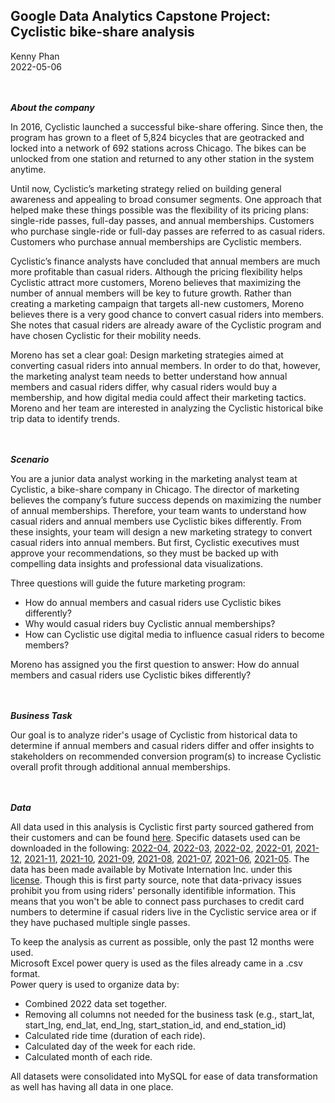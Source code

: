 ## **Google Data Analytics Capstone Project: Cyclistic bike-share analysis**
Kenny Phan    
2022-05-06

<br/><br/>
***About the company***

In 2016, Cyclistic launched a successful bike-share offering. Since then, the program has grown to a fleet of 5,824 bicycles that
are geotracked and locked into a network of 692 stations across Chicago. The bikes can be unlocked from one station and
returned to any other station in the system anytime.

Until now, Cyclistic’s marketing strategy relied on building general awareness and appealing to broad consumer segments.
One approach that helped make these things possible was the flexibility of its pricing plans: single-ride passes, full-day passes,
and annual memberships. Customers who purchase single-ride or full-day passes are referred to as casual riders. Customers
who purchase annual memberships are Cyclistic members.

Cyclistic’s finance analysts have concluded that annual members are much more profitable than casual riders. Although the
pricing flexibility helps Cyclistic attract more customers, Moreno believes that maximizing the number of annual members will
be key to future growth. Rather than creating a marketing campaign that targets all-new customers, Moreno believes there is a
very good chance to convert casual riders into members. She notes that casual riders are already aware of the Cyclistic
program and have chosen Cyclistic for their mobility needs.

Moreno has set a clear goal: Design marketing strategies aimed at converting casual riders into annual members. In order to
do that, however, the marketing analyst team needs to better understand how annual members and casual riders differ, why
casual riders would buy a membership, and how digital media could affect their marketing tactics. Moreno and her team are
interested in analyzing the Cyclistic historical bike trip data to identify trends.

<br/><br/>
***Scenario***

You are a junior data analyst working in the marketing analyst team at Cyclistic, a bike-share company in Chicago. The director
of marketing believes the company’s future success depends on maximizing the number of annual memberships. Therefore,
your team wants to understand how casual riders and annual members use Cyclistic bikes differently. From these insights,
your team will design a new marketing strategy to convert casual riders into annual members. But first, Cyclistic executives
must approve your recommendations, so they must be backed up with compelling data insights and professional data
visualizations.

Three questions will guide the future marketing program:
* How do annual members and casual riders use Cyclistic bikes differently?
* Why would casual riders buy Cyclistic annual memberships?
* How can Cyclistic use digital media to influence casual riders to become members?

Moreno has assigned you the first question to answer: How do annual members and casual riders use Cyclistic bikes differently?

<br/><br/>
***Business Task***

Our goal is to analyze rider's usage of Cyclistic from historical data to determine if annual members and casual riders differ and
offer insights to stakeholders on recommended conversion program(s) to increase Cyclistic overall profit through additional annual memberships.

<br/><br/>
***Data***

All data used in this analysis is Cyclistic first party sourced gathered from their customers and can be found [here](https://divvy-tripdata.s3.amazonaws.com/index.html).
Specific datasets used can be downloaded in the following: 
[2022-04](https://divvy-tripdata.s3.amazonaws.com/202204-divvy-tripdata.zip), 
[2022-03](https://divvy-tripdata.s3.amazonaws.com/202203-divvy-tripdata.zip), 
[2022-02](https://divvy-tripdata.s3.amazonaws.com/202202-divvy-tripdata.zip), 
[2022-01](https://divvy-tripdata.s3.amazonaws.com/202201-divvy-tripdata.zip),
[2021-12](https://divvy-tripdata.s3.amazonaws.com/202112-divvy-tripdata.zip),
[2021-11](https://divvy-tripdata.s3.amazonaws.com/202111-divvy-tripdata.zip),
[2021-10](https://divvy-tripdata.s3.amazonaws.com/202110-divvy-tripdata.zip),
[2021-09](https://divvy-tripdata.s3.amazonaws.com/202109-divvy-tripdata.zip),
[2021-08](https://divvy-tripdata.s3.amazonaws.com/202108-divvy-tripdata.zip),
[2021-07](https://divvy-tripdata.s3.amazonaws.com/202107-divvy-tripdata.zip),
[2021-06](https://divvy-tripdata.s3.amazonaws.com/202106-divvy-tripdata.zip),
[2021-05](https://divvy-tripdata.s3.amazonaws.com/202105-divvy-tripdata.zip).
The data has been made available by Motivate Internation Inc. under this [license](https://ride.divvybikes.com/data-license-agreement). Though this is first party source, note
that data-privacy issues prohibit you from using riders' personally identifible information. This means that you won't be able to connect pass purchases to credit card
numbers to determine if casual riders live in the Cyclistic service area or if they have puchased multiple single passes.

To keep the analysis as current as possible, only the past 12 months were used.    
Microsoft Excel power query is used as the files already came in a .csv format.    
Power query is used to organize data by:
* Combined 2022 data set together.
* Removing all columns not needed for the business task (e.g., start_lat, start_lng, end_lat, end_lng, start_station_id, and end_station_id)
* Calculated ride time (duration of each ride).
* Calculated day of the week for each ride.
* Calculated month of each ride.

All datasets were consolidated into MySQL for ease of data transformation as well has having all data in one place.



